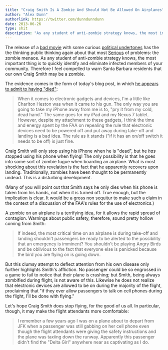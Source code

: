 ```yaml
---
title: "Craig Smith Is A Zombie And Should Not Be Allowed On Airplanes"
author: "Alex Dunn"
authorlink: https://twitter.com/dunndunndunn
date: 2013-06-26
type: shit
description: "As any student of anti-zombie strategy knows, the most important thing is to quickly identify and eliminate infected members of your community.  Therefore I feel compelled to warn Santa Barbara residents that our own Craig Smith may be a zombie."
---
```


The release of a
[bad movie](http://www.independent.com/news/2013/jun/26/world-war-z/
"SB Independent: World War Z") with some curious
[political undertones](http://mattcornell.org/blog/2013/06/where-the-z-stands-for-zionism/
"Matt Cornell: Where the Z Stands for Zionism") has the the thinking
public thinking again about that most
[Serious](https://twitter.com/adeerable/status/347688205337911296
"Tweet from @adeerable on 20 June 2013") of problems: the zombie
menace.  As any student of anti-zombie strategy knows, the most
important thing is to quickly identify and eliminate infected members
of your community.  Therefore I feel compelled to warn Santa Barbara
residents that our own Craig Smith may be a zombie.

The evidence comes in the form of today's blog post, in which [he
appears to admit to having "died"](http://craigsmithsblog.blogspot.com/2013/06/the-mile-high-club-needs-to-stay.html "The Mile High Club Needs to Stay Powered Down"):

> When it comes to electronic gadgets and devices, I'm a little like
> Charlton Heston was when it came to his gun.  The only way you are
> going to take my iPhone away from me is to, "pry it from my cold,
> dead hand."  The same goes for my iPad and my Nexus 7 tablet.
> However, despite my attachment to these gadgets, I think the time
> and energy spent by the FAA on repealing the rule that electronic
> devices need to be powered off and put away during take-off and
> landing is a bad idea.  The rule as it stands ("if it has an on/off
> switch it needs to be off) is just fine.

Craig Smith will only stop using his iPhone when he is "dead", but he
*has* stopped using his phone when flying!  The only possibility is
that he goes into some sort of zombie fugue when boarding an
airplane.  What is most shocking about this revelation is the fact
that he apparently recovers upon landing.  Traditionally, zombies have
been thought to be permanently undead.  This is a disturbing
development.

(Many of you will point out that Smith says he only dies when his
phone is taken from his hands, not when it is turned off.  True
enough, but the implication is clear.  It would be a gross non
sequitur to make such a claim in the context of a discussion of the
FAA's rules for the use of electronics.)

A zombie on an airplane is a terrifying idea, for it allows the rapid
spread of contagion.  Warnings about public safety, therefore, sound
pretty hollow coming from Smith:

> If indeed, the most critical time on an airplane is during take-off
> and landing shouldn't passengers be ready to be alerted to the
> possibility that an emergency is imminent?  You shouldn't be playing
> Angry Birds and be oblivious to the fact that everyone else is
> panicked because the bird you are flying on is going down.

But this clumsy attempt to deflect attention from his own disease only
further highlights Smith's affliction.  No passenger could be so
engrossed in a game to fail to notice that their plane is crashing;
but Smith, being always zombified during flight, is not aware of this.
Likewise he does not realize that electronic devices are allowed to be
on during the majority of the flight, proclaiming that "if they ever
allow passengers to talk on cell phones during the flight, I'll be
done with flying."

Let's hope Craig Smith does stop flying, for the good of us all.  In
particular, though, it may make the flight attendants more
comfortable:

> I remember a few years ago I was on a plane about to depart from JFK
> when a passenger was still gabbing on her cell phone even though the
> flight attendants were giving the safety instructions and the plane
> was taxiing down the runway.  Apparently this passenger didn't find
> the "Delta Girl" anywhere near as captivating as I do.
